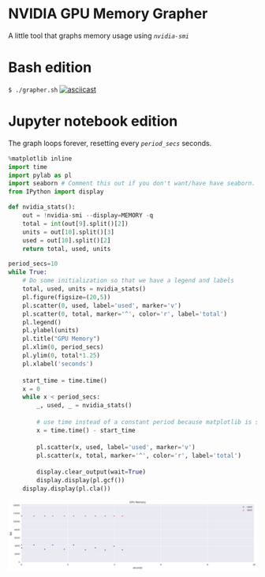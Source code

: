 
# NVIDIA GPU Memory Grapher
A little tool that graphs memory usage using *`nvidia-smi`*

# Bash edition
`$ ./grapher.sh`
[![asciicast](http://asciinema.org/a/94ayxn5u5ypl5ai7xuv3e52fx.png)](http://asciinema.org/a/94ayxn5u5ypl5ai7xuv3e52fx)

# Jupyter notebook edition

The graph loops forever, resetting every *`period_secs`* seconds.


```python
%matplotlib inline
import time
import pylab as pl
import seaborn # Comment this out if you don't want/have have seaborn. It just makes the graph prettier.
from IPython import display
```


```python
def nvidia_stats():
    out = !nvidia-smi --display=MEMORY -q
    total = int(out[9].split()[2])
    units = out[10].split()[3]
    used = out[10].split()[2]
    return total, used, units
```


```python
period_secs=10
while True:
    # Do some initialization so that we have a legend and labels
    total, used, units = nvidia_stats()
    pl.figure(figsize=(20,5))
    pl.scatter(0, used, label='used', marker='v')
    pl.scatter(0, total, marker='^', color='r', label='total')
    pl.legend()
    pl.ylabel(units)
    pl.title("GPU Memory")
    pl.xlim(0, period_secs)
    pl.ylim(0, total*1.25)
    pl.xlabel('seconds')

    start_time = time.time()
    x = 0
    while x < period_secs:
        _, used, _ = nvidia_stats()
        
        # use time instead of a constant period because matplotlib is slow
        x = time.time() - start_time
        
        pl.scatter(x, used, label='used', marker='v')
        pl.scatter(x, total, marker='^', color='r', label='total')

        display.clear_output(wait=True)
        display.display(pl.gcf())
    display.display(pl.cla())
```


![png](nvidia_mem_grapher_files/nvidia_mem_grapher_3_0.png)

